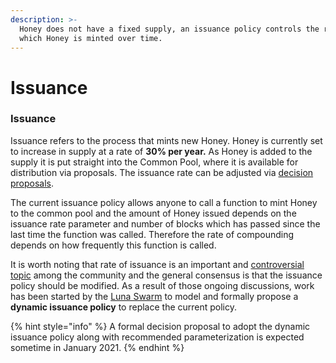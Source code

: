```yaml
---
description: >-
  Honey does not have a fixed supply, an issuance policy controls the rate at
  which Honey is minted over time.
---
```


# Issuance

### Issuance

Issuance refers to the process that mints new Honey. Honey is currently set to increase in supply at a rate of **30% per year.** As Honey is added to the supply it is put straight into the Common Pool, where it is available for distribution via proposals. The issuance rate can be adjusted via [decision proposals](decisions.md). 

The current issuance policy allows anyone to call a function to mint Honey to the common pool and the amount of Honey issued depends on the issuance rate parameter and number of blocks which has passed since the last time the function was called. Therefore the rate of compounding depends on how frequently this function is called.

It is worth noting that rate of issuance is an important and [controversial topic](https://forum.1hive.org/t/discussion-honey-issuance-policy/231) among the community and the general consensus is that the issuance policy should be modified. As a result of those ongoing discussions, work has been started by the [Luna Swarm](../../community/swarms/luna.md) to model and formally propose a **dynamic issuance policy** to replace the current policy. 

{% hint style="info" %}
A formal decision proposal to adopt the dynamic issuance policy along with recommended parameterization is expected sometime in January 2021.
{% endhint %}



